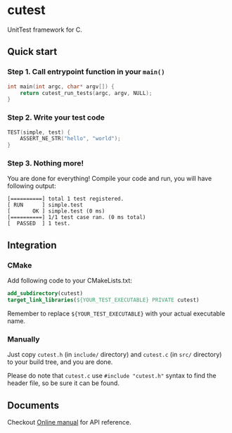 # cutest
UnitTest framework for C.

## Quick start

### Step 1. Call entrypoint function in your `main()`

```c
int main(int argc, char* argv[]) {
    return cutest_run_tests(argc, argv, NULL);
}
```

### Step 2. Write your test code

```c
TEST(simple, test) {
    ASSERT_NE_STR("hello", "world");
}
```

### Step 3. Nothing more!

You are done for everything! Compile your code and run, you will have following output:

```
[==========] total 1 test registered.
[ RUN      ] simple.test
[       OK ] simple.test (0 ms)
[==========] 1/1 test case ran. (0 ms total)
[  PASSED  ] 1 test.
```

## Integration

### CMake

Add following code to your CMakeLists.txt:

```cmake
add_subdirectory(cutest)
target_link_libraries(${YOUR_TEST_EXECUTABLE} PRIVATE cutest)
```

Remember to replace `${YOUR_TEST_EXECUTABLE}` with your actual executable name.

### Manually

Just copy `cutest.h` (in `include/` directory) and `cutest.c` (in `src/` directory) to your build tree, and you are done.

Please do note that `cutest.c` use `#include "cutest.h"` syntax to find the header file, so be sure it can be found.

## Documents

Checkout [Online manual](https://qgymib.github.io/cutest/) for API reference.
